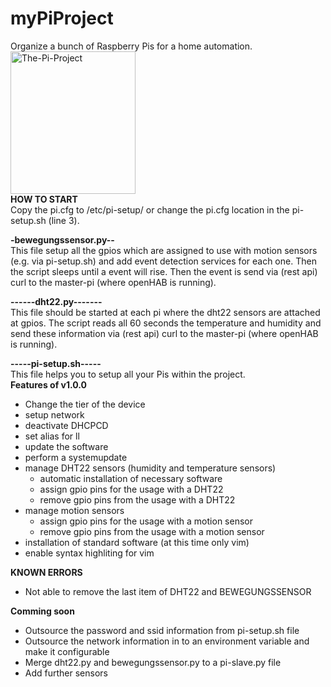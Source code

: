 # myPiProject
Organize a bunch of Raspberry Pis for a home automation.
<img src=http://52.59.16.91:8080/wp-content/uploads/2017/01/The-Pi-Project.png alt="The-Pi-Project" style="width:200px;height:228px;">
<br>
**HOW TO START**<br>
Copy the pi.cfg to /etc/pi-setup/ or change the pi.cfg location in the pi-setup.sh (line 3).<br>

**-bewegungssensor.py--** <br>
This file setup all the gpios which are assigned to use with motion sensors (e.g. via pi-setup.sh) and add event detection services for each one. Then the script sleeps until a event will rise. Then the event is send via (rest api) curl to the master-pi (where openHAB is running).

**------dht22.py-------**<br>
This file should be started at each pi where the dht22 sensors are attached at gpios.
The script reads all 60 seconds the temperature and humidity and send these information via (rest api) curl to the master-pi (where openHAB is running).

**-----pi-setup.sh-----** <br>
This file helps you to setup all your Pis within the project.<br>
**Features of v1.0.0**
- Change the tier of the device
- setup network
- deactivate DHCPCD
- set alias for ll
- update the software
- perform a systemupdate
- manage DHT22 sensors (humidity and temperature sensors) 
  - automatic installation of necessary software
  - assign gpio pins for the usage with a DHT22
  - remove gpio pins from the usage with a DHT22
- manage motion sensors 
  - assign gpio pins for the usage with a motion sensor
  - remove gpio pins from the usage with a motion sensor
- installation of standard software (at this time only vim) 
- enable syntax highliting for vim

**KNOWN ERRORS**
- Not able to remove the last item of DHT22 and BEWEGUNGSSENSOR

**Comming soon**
- Outsource the password and ssid information from pi-setup.sh file
- Outsource the network information in to an environment variable and make it configurable
- Merge dht22.py and bewegungssensor.py to a pi-slave.py file
- Add further sensors 

